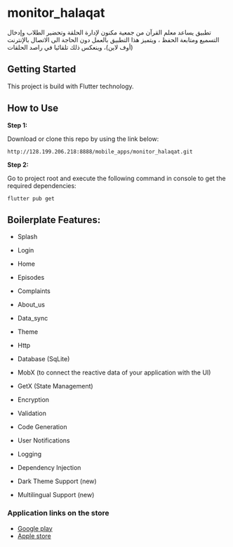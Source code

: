 # monitor_halaqat

تطبيق يساعد معلم القرآن من جمعية مكنون لإدارة الحلقة وتحضير الطلاب وإدخال التسميع ومتابعة الحفظ ، ويتميز هذا التطبيق بالعمل دون الحاجة الى الاتصال بالإنترنت (أوف لاين)، وينعكس ذلك تلقائيا في راصد الحلقات

## Getting Started
This project is build with Flutter technology.

## How to Use 

**Step 1:**

Download or clone this repo by using the link below:

```
http://128.199.206.218:8888/mobile_apps/monitor_halaqat.git
```

**Step 2:**

Go to project root and execute the following command in console to get the required dependencies: 

```
flutter pub get 
```

## Boilerplate Features:

* Splash
* Login
* Home
* Episodes
* Complaints
* About_us
* Data_sync
* Theme
* Http
* Database (SqLite)
* MobX (to connect the reactive data of your application with the UI)
* GetX (State Management)
* Encryption
* Validation
* Code Generation
* User Notifications
* Logging

* Dependency Injection
* Dark Theme Support (new)
* Multilingual Support (new)


### Application links on the store

* [Google play](https://play.google.com/store/apps/details?id=org.maknon.monitor)
* [Apple store](https://apps.apple.com/app/راصد-الحلقات/id1670320999?platform=iphone)





